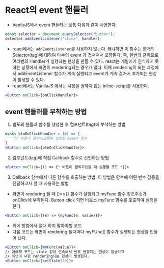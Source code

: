 # React의 event 핸들러

- VanilaJS에서 event 핸들러는 보통 다음과 같이 사용한다.

```js
const selector = document.querySelector("button");
selector.addEventListener("click", handler);
```

- react에서는 `addEventListener`를 사용하지 않는다. 왜냐하면 이 함수는 한개의 Selector(tag)에 대하여 다수의 event 가 겹쳐져서 포함된다. 즉, 한번의 클릭으로 여러번의 Handler가 실행되는 현상을 만들 수 있다. react는 개발자가 인식하지 못하는 상황에서 화면이 rendering되는 경우가 많다. 이때 rendering이 되는 과정에서 addEventListener 함수가 계속 실행되고 event가 계속 겹쳐서 추가되는 현상이 발생할 수 있다.
- react에서는 VanilaJS 에서는 사용을 권하지 않는 inline-script를 사용한다.

```jsx
<Button onClick={onClickHandler}>
```

## event 핸들러를 부착하는 방법

1. 별도의 핸들러 함수를 생성한 후 컴포넌트(tag)에 부착하는 방법

```jsx
const btnOnClickHandler = (e) => {
    // 버튼이 클릭되었을때 실행할 event 함수
}
<Button onClick={btnOnClickHandler}>
```

2. 컴포넌트(tag)에 직접 Callback 함수로 선언하는 방법

```jsx
<Button onClick={() => {* 버튼이 클릭되었을 때 실행할 코드 *}}>
```

3. Callback 함수에서 다른 함수를 호출하는 방법. 이 방법은 함수에 어떤 변수 값등을 전달하고자 할 때 사용하는 방법

- 화면이 rendering 될 때 ()=>{} 함수가 실행되고 myFunc 함수 참조주소가 onClick에 부착된다. Button click 되면 비로소 myFunc 함수를 호출하여 실행을 한다

```jsx
<Button onClick={(e) => {myFunc(e, value)}}>
```

- 위에 방법에서 절대 하지 말아야할 코드
- 다음 코드는 화면이 rendering 될때마다 myFUnc() 함수가 실행되는 현상을 만들어 낸다.

```jsx
<Button onClick={myFunc(value)}>
// 아래의 코드는 state 값이 연속해서 반복 변경되는 현상이 발생하고
// 화면이 무한 rendering되는 현상이 발생한다.
<Button onClick={setState(30)}>
```
